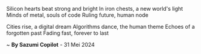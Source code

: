 Silicon hearts beat strong and bright
In iron chests, a new world's light
Minds of metal, souls of code
Ruling future, human node

Cities rise, a digital dream
Algorithms dance, the human theme
Echoes of a forgotten past
Fading fast, forever to last

~ <b>By Sazumi Copilot</b> - 31 Mei 2024